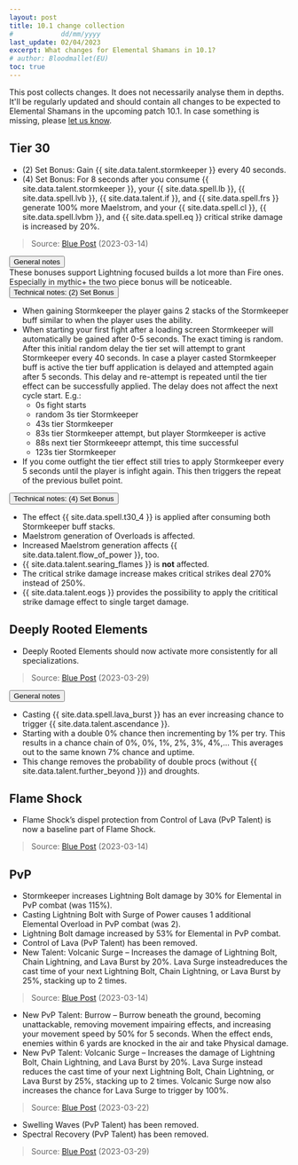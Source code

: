 ```yaml
---
layout: post
title: 10.1 change collection
#            dd/mm/yyyy
last_update: 02/04/2023 
excerpt: What changes for Elemental Shamans in 10.1?
# author: Bloodmallet(EU)
toc: true
---
```

This post collects changes. It does not necessarily analyse them in depths.
It'll be regularly updated and should contain all changes to be expected to Elemental Shamans in the upcoming patch 10.1.
In case something is missing, please [let us know](https://discord.gg/VA7wXVx).


## Tier 30
- (2) Set Bonus: Gain {{ site.data.talent.stormkeeper }} every 40 seconds.
- (4) Set Bonus: For 8 seconds after you consume {{ site.data.talent.stormkeeper }}, your {{ site.data.spell.lb }}, {{ site.data.spell.lvb }}, {{ site.data.talent.if }}, and {{ site.data.spell.frs }} generate 100% more Maelstrom, and your {{ site.data.spell.cl }}, {{ site.data.spell.lvbm }}, and {{ site.data.spell.eq }} critical strike damage is increased by 20%.

> Source: [Blue Post](https://us.forums.blizzard.com/en/wow/t/feedback-class-sets-in-embers-of-neltharion/1545299) (2023-03-14)

<div class="accordion mb-4" id="tier-30">
  <div class="card">
    <div class="card-header" id="tier-30-1">
      <div class="h2 mb-0">
        <button class="btn btn-link btn-block text-left collapsed" type="button" data-toggle="collapse" data-target="#tier-30-1-body" aria-expanded="false" aria-controls="tier-30-1-body">
          General notes
        </button>
      </div>
    </div>
    <div id="tier-30-1-body" class="collapse" aria-labelledby="tier-30-1" data-parent="#tier-30">
      <div class="card-body">
        These bonuses support Lightning focused builds a lot more than Fire ones. Especially in mythic+ the two piece bonus will be noticeable.
      </div>
    </div>
  </div>
  <div class="card">
    <div class="card-header" id="tier-30-2">
      <div class="h2 mb-0">
        <button class="btn btn-link btn-block text-left collapsed" type="button" data-toggle="collapse" data-target="#tier-30-2-body" aria-expanded="false" aria-controls="tier-30-2-body">
          Technical notes: (2) Set Bonus
        </button>
      </div>
    </div>
    <div id="tier-30-2-body" class="collapse" aria-labelledby="tier-30-2" data-parent="#tier-30">
      <div class="card-body" markdown="1">

- When gaining Stormkeeper the player gains 2 stacks of the Stormkeeper buff similar to when the player uses the ability.
- When starting your first fight after a loading screen Stormkeeper will automatically be gained after 0-5 seconds.
  The exact timing is random.
  After this initial random delay the tier set will attempt to grant Stormkeeper every 40 seconds.
  In case a player casted Stormkeeper buff is active the tier buff application is delayed and attempted again after 5 seconds.
  This delay and re-attempt is repeated until the tier effect can be successfully applied.
  The delay does not affect the next cycle start. E.g.:
  - 0s fight starts 
  - random 3s tier Stormkeeper
  - 43s tier Stormkeeper
  - 83s tier Stormkeeper attempt, but player Stormkeeper is active
  - 88s next tier Stormkeeepr attempt, this time successful
  - 123s tier Stormkeeper
- If you come outfight the tier effect still tries to apply Stormkeeper every 5 seconds until the player is infight again.
  This then triggers the repeat of the previous bullet point.

</div>
    </div>
  </div>
  <div class="card">
    <div class="card-header" id="tier-30-3">
      <div class="h2 mb-0">
        <button class="btn btn-link btn-block text-left collapsed" type="button" data-toggle="collapse" data-target="#tier-30-3-body" aria-expanded="false" aria-controls="tier-30-3-body">
          Technical notes: (4) Set Bonus
        </button>
      </div>
    </div>
    <div id="tier-30-3-body" class="collapse" aria-labelledby="tier-30-3" data-parent="#tier-30">
      <div class="card-body" markdown="1">

- The effect {{ site.data.spell.t30_4 }} is applied after consuming both Stormkeeper buff stacks.
- Maelstrom generation of Overloads is affected.
- Increased Maelstrom generation affects {{ site.data.talent.flow_of_power }}, too.
- {{ site.data.talent.searing_flames }} is **not** affected.
- The critical strike damage increase makes critical strikes deal 270% instead of 250%.
- {{ site.data.talent.eogs }} provides the possibility to apply the crititical strike damage effect to single target damage.

</div>
    </div>
  </div>
</div>


## Deeply Rooted Elements
- Deeply Rooted Elements should now activate more consistently for all specializations.

> Source: [Blue Post](https://us.forums.blizzard.com/en/wow/t/dragonflight-embers-of-neltharion-ptr-development-notes/1541379/7) (2023-03-29)

<div class="accordion mb-4" id="dre">
  <div class="card">
    <div class="card-header" id="dre-1">
      <div class="h2 mb-0">
        <button class="btn btn-link btn-block text-left collapsed" type="button" data-toggle="collapse" data-target="#dre-1-body" aria-expanded="false" aria-controls="dre-1-body">
          General notes
        </button>
      </div>
    </div>
    <div id="dre-1-body" class="collapse" aria-labelledby="dre-1" data-parent="#dre">
      <div class="card-body" markdown="1">

- Casting {{ site.data.spell.lava_burst }} has an ever increasing chance to trigger {{ site.data.talent.ascendance }}.
- Starting with a double 0% chance then incrementing by 1% per try. This results in a chance chain of
  0%, 0%, 1%, 2%, 3%, 4%,... This averages out to the same known 7% chance and uptime.
- This change removes the probability of double procs (without {{ site.data.talent.further_beyond }}) and droughts.

</div>
    </div>
  </div>
</div>


## Flame Shock
- Flame Shock’s dispel protection from Control of Lava (PvP Talent) is now a baseline part of Flame Shock.

> Source: [Blue Post](https://us.forums.blizzard.com/en/wow/t/dragonflight-embers-of-neltharion-ptr-development-notes/1541379/4) (2023-03-14)


## PvP
- Stormkeeper increases Lightning Bolt damage by 30% for Elemental in PvP combat (was 115%).
- Casting Lightning Bolt with Surge of Power causes 1 additional Elemental Overload in PvP combat (was 2).
- Lightning Bolt damage increased by 53% for Elemental in PvP combat.
- Control of Lava (PvP Talent) has been removed.
- New Talent: Volcanic Surge – Increases the damage of Lightning Bolt, Chain Lightning, and Lava Burst by 20%. Lava Surge insteadreduces the cast time of your next Lightning Bolt, Chain Lightning, or Lava Burst by 25%, stacking up to 2 times.

> Source: [Blue Post](https://us.forums.blizzard.com/en/wow/t/dragonflight-embers-of-neltharion-ptr-development-notes/1541379/4) (2023-03-14)

- New PvP Talent: Burrow – Burrow beneath the ground, becoming unattackable, removing movement impairing effects, and increasing your movement speed by 50% for 5 seconds. When the effect ends, enemies within 6 yards are knocked in the air and take Physical damage.
- New PvP Talent: Volcanic Surge – Increases the damage of Lightning Bolt, Chain Lightning, and Lava Burst by 20%. Lava Surge instead reduces the cast time of your next Lightning Bolt, Chain Lightning, or Lava Burst by 25%, stacking up to 2 times. Volcanic Surge now also increases the chance for Lava Surge to trigger by 100%.

> Source: [Blue Post](https://us.forums.blizzard.com/en/wow/t/dragonflight-embers-of-neltharion-ptr-development-notes/1541379/6) (2023-03-22)

- Swelling Waves (PvP Talent) has been removed.
- Spectral Recovery (PvP Talent) has been removed.

> Source: [Blue Post](https://us.forums.blizzard.com/en/wow/t/dragonflight-embers-of-neltharion-ptr-development-notes/1541379/7) (2023-03-29)
